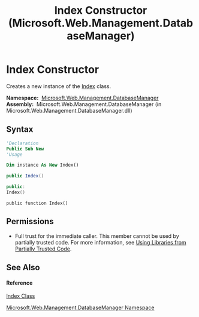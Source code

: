 ﻿---
title: Index Constructor  (Microsoft.Web.Management.DatabaseManager)
TOCTitle: Index Constructor
ms:assetid: M:Microsoft.Web.Management.DatabaseManager.Index.#ctor
ms:mtpsurl: https://msdn.microsoft.com/en-us/library/microsoft.web.management.databasemanager.index.index(v=VS.90)
ms:contentKeyID: 20476627
ms.date: 05/02/2012
mtps_version: v=VS.90
f1_keywords:
- Microsoft.Web.Management.DatabaseManager.Index.Index
- Microsoft.Web.Management.DatabaseManager.Index.#ctor
dev_langs:
- CSharp
- JScript
- VB
- c++
api_location:
- Microsoft.Web.Management.DatabaseManager.dll
api_name:
- Microsoft.Web.Management.DatabaseManager.Index..ctor
api_type:
- Managed
topic_type:
- apiref
- kbSyntax
product_family_name: VS
ROBOTS: INDEX,FOLLOW
---

# Index Constructor

Creates a new instance of the [Index](index-class-microsoft-web-management-databasemanager.md) class.

**Namespace:**  [Microsoft.Web.Management.DatabaseManager](microsoft-web-management-databasemanager-namespace.md)  
**Assembly:**  Microsoft.Web.Management.DatabaseManager (in Microsoft.Web.Management.DatabaseManager.dll)

## Syntax

``` vb
'Declaration
Public Sub New
'Usage

Dim instance As New Index()
```

``` csharp
public Index()
```

``` c++
public:
Index()
```

``` jscript
public function Index()
```

## Permissions

  - Full trust for the immediate caller. This member cannot be used by partially trusted code. For more information, see [Using Libraries from Partially Trusted Code](https://msdn.microsoft.com/en-us/library/8skskf63\(v=vs.90\)).

## See Also

#### Reference

[Index Class](index-class-microsoft-web-management-databasemanager.md)

[Microsoft.Web.Management.DatabaseManager Namespace](microsoft-web-management-databasemanager-namespace.md)


